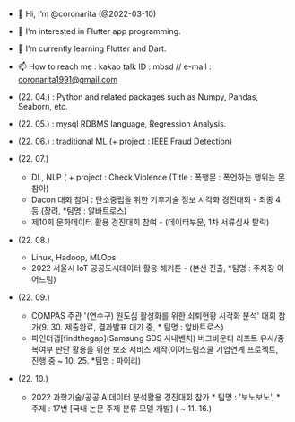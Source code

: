 - 👋 Hi, I’m @coronarita (@2022-03-10)

- 👀 I’m interested in Flutter app programming.
- 🌱 I’m currently learning Flutter and Dart.
- 📫 How to reach me : kakao talk ID : mbsd // e-mail : coronarita1991@gmail.com


- (22. 04.) : Python and related packages such as Numpy, Pandas, Seaborn, etc.
- (22. 05.) : mysql RDBMS language, Regression Analysis.
- (22. 06.) : traditional ML (+ project : IEEE Fraud Detection)
- (22. 07.)
  - DL, NLP ( + project : Check Violence (Title : 폭행몬 : 폭언하는 행위는 몬참아)
  - Dacon 대회 참여 : 탄소중립을 위한 기후기술 정보 시각화 경진대회 - 최종 4등 (장려, *팀명 : 알바트로스)
  - 제10회 문화데이터 활용 경진대회 참여 - (데이터부문, 1차 서류심사 탈락)
- (22. 08.)
  - Linux, Hadoop, MLOps
  - 2022 서울시 IoT 공공도시데이터 활용 해커톤 - (본선 진출, *팀명 : 주차장 이어드림)
  
- (22. 09.)
  - COMPAS 주관 '(연수구) 원도심 활성화를 위한 쇠퇴현황 시각화 분석' 대회 참가(9. 30. 제출완료, 결과발표 대기 중, * 팀명 : 알바트로스)
  - 파인더갭[findthegap](Samsung SDS 사내벤처) 버그바운티 리포트 유사/중복여부 판단 활용을 위한 보조 서비스 제작(이어드림스쿨 기업연계 프로젝트, 진행 중 ~ 10. 25. *팀명 : 파이리)
  
- (22. 10.)
  - 2022 과학기술/공공 AI데이터 분석활용 경진대회 참가 * 팀명 : '보노보노', * 주제 : 17번 [국내 논문 주제 분류 모델 개발] ( ~ 11. 16.)
<!---
coronarita/coronarita is a ✨ special ✨ repository because its `README.md` (this file) appears on your GitHub profile.
You can click the Preview link to take a look at your changes.
--->
